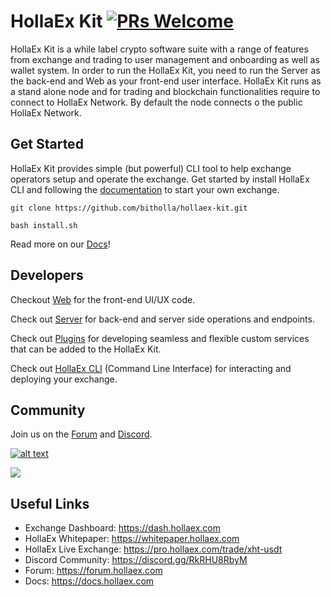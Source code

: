 # HollaEx Kit [![PRs Welcome](https://img.shields.io/badge/PRs-welcome-green.svg)](https://github.com/facebook/create-react-app/pulls)
HollaEx Kit is a while label crypto software suite with a range of features from exchange and trading to user management and onboarding as well as wallet system. In order to run the HollaEx Kit, you need to run the Server as the back-end and Web as your front-end user interface. HollaEx Kit runs as a stand alone node and for trading and blockchain functionalities require to connect to HollaEx Network. By default the node connects o the public HollaEx Network.

## Get Started

HollaEx Kit provides simple (but powerful) CLI tool to help exchange operators setup and operate the exchange. Get started by install HollaEx CLI and following the [documentation](https://docs.hollaex.com) to start your own exchange.

```
git clone https://github.com/bitholla/hollaex-kit.git

bash install.sh
```
Read more on our [Docs](https://docs.hollaex.com)!

## Developers

Checkout [Web](https://github.com/bitholla/hollaex-kit/tree/master/web) for the front-end UI/UX code.

Check out [Server](https://github.com/bitholla/hollaex-kit/tree/master/server) for back-end and server side operations and endpoints.

Check out [Plugins](https://github.com/bitholla/hollaex-kit/tree/2.0-develop/server#plugins) for developing seamless and flexible custom services that can be added to the HollaEx Kit.

Check out [HollaEx CLI](https://github.com/bitholla/hollaex-cli) (Command Line Interface) for interacting and deploying your exchange.

## Community
Join us on the [Forum](https://forum.hollaex.com) and [Discord](https://discord.gg/RkRHU8RbyM).


[![alt text][1.2]][1]
<!-- icons without padding -->

[1.2]: http://i.imgur.com/wWzX9uB.png (twitter icon without padding)

[1]: http://www.twitter.com/hollaex

<a href="https://github.com/bitholla/hollaex-kit/graphs/contributors">
  <img src="https://contributors-img.web.app/image?repo=bitholla/hollaex-kit" />
</a>


## Useful Links

- Exchange Dashboard: https://dash.hollaex.com
- HollaEx Whitepaper: https://whitepaper.hollaex.com
- HollaEx Live Exchange: https://pro.hollaex.com/trade/xht-usdt
- Discord Community: https://discord.gg/RkRHU8RbyM
- Forum: https://forum.hollaex.com
- Docs: https://docs.hollaex.com
